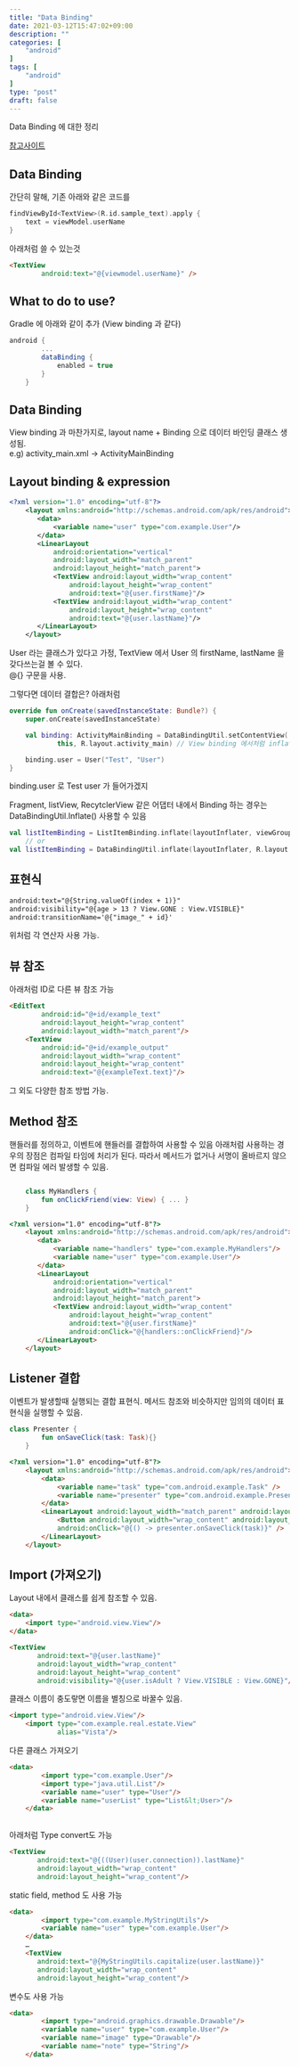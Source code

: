 ```yaml
---
title: "Data Binding"
date: 2021-03-12T15:47:02+09:00
description: ""
categories: [
    "android"
]
tags: [
    "android"
]
type: "post"
draft: false
---
```

Data Binding 에 대한 정리

<!--more-->

[참고사이트](https://developer.android.com/topic/libraries/data-binding/expressions)   


## Data Binding
간단히 말해, 기존 아래와 같은 코드를
```kotlin
findViewById<TextView>(R.id.sample_text).apply {
    text = viewModel.userName
}
```
아래처럼 쓸 수 있는것
```html
<TextView
        android:text="@{viewmodel.userName}" />
```

## What to do to use?
Gradle 에 아래와 같이 추가 (View binding 과 같다)
```gradle
android {
        ...
        dataBinding {
            enabled = true
        }
    }
```

## Data Binding
View binding 과 마찬가지로, layout name + Binding 으로 데이터 바인딩 클래스 생성됨.   
e.g) activity_main.xml -> ActivityMainBinding   

## Layout binding & expression
```xml
<?xml version="1.0" encoding="utf-8"?>
    <layout xmlns:android="http://schemas.android.com/apk/res/android">
       <data>
           <variable name="user" type="com.example.User"/>
       </data>
       <LinearLayout
           android:orientation="vertical"
           android:layout_width="match_parent"
           android:layout_height="match_parent">
           <TextView android:layout_width="wrap_content"
               android:layout_height="wrap_content"
               android:text="@{user.firstName}"/>
           <TextView android:layout_width="wrap_content"
               android:layout_height="wrap_content"
               android:text="@{user.lastName}"/>
       </LinearLayout>
    </layout>
```
User 라는 클래스가 있다고 가정, TextView 에서 User 의 firstName, lastName 을 갖다쓰는걸 볼 수 있다.   
@{} 구문을 사용.

그렇다면 데이터 결합은? 아래처럼   
```kotlin
override fun onCreate(savedInstanceState: Bundle?) {
    super.onCreate(savedInstanceState)

    val binding: ActivityMainBinding = DataBindingUtil.setContentView(
            this, R.layout.activity_main) // View binding 에서처럼 inflate() 를 이용할 수도 있다.

    binding.user = User("Test", "User")
}
```
binding.user 로 Test user 가 들어가겠지   

Fragment, listView, RecytclerView 같은 어댑터 내에서 Binding 하는 경우는 DataBindingUtil.Inflate() 사용할 수 있음
```kotlin
val listItemBinding = ListItemBinding.inflate(layoutInflater, viewGroup, false)
    // or
val listItemBinding = DataBindingUtil.inflate(layoutInflater, R.layout.list_item, viewGroup, false)
```

## 표현식
```html
android:text="@{String.valueOf(index + 1)}"
android:visibility="@{age > 13 ? View.GONE : View.VISIBLE}"
android:transitionName='@{"image_" + id}'
```
위처럼 각 연산자 사용 가능. 

## 뷰 참조
아래처럼 ID로 다른 뷰 참조 가능
```html
<EditText
        android:id="@+id/example_text"
        android:layout_height="wrap_content"
        android:layout_width="match_parent"/>
    <TextView
        android:id="@+id/example_output"
        android:layout_width="wrap_content"
        android:layout_height="wrap_content"
        android:text="@{exampleText.text}"/>
```

그 외도 다양한 참조 방법 가능.

## Method 참조
핸들러를 정의하고, 이벤트에 핸들러를 결합하여 사용할 수 있음
아래처럼 사용하는 경우의 장점은 컴파일 타임에 처리가 된다. 따라서 메서드가 없거나 서명이 올바르지 않으면 컴파일 에러 발생할 수 있음.
```kotlin

    class MyHandlers {
        fun onClickFriend(view: View) { ... }
    }
```

```html
<?xml version="1.0" encoding="utf-8"?>
    <layout xmlns:android="http://schemas.android.com/apk/res/android">
       <data>
           <variable name="handlers" type="com.example.MyHandlers"/>
           <variable name="user" type="com.example.User"/>
       </data>
       <LinearLayout
           android:orientation="vertical"
           android:layout_width="match_parent"
           android:layout_height="match_parent">
           <TextView android:layout_width="wrap_content"
               android:layout_height="wrap_content"
               android:text="@{user.firstName}"
               android:onClick="@{handlers::onClickFriend}"/>
       </LinearLayout>
    </layout>
```

## Listener 결합
이벤트가 발생할때 실행되는 결합 표현식. 메서드 참조와 비슷하지만 임의의 데이터 표현식을 실행할 수 있음.

```kotlin
class Presenter {
        fun onSaveClick(task: Task){}
    }
```

```html
<?xml version="1.0" encoding="utf-8"?>
    <layout xmlns:android="http://schemas.android.com/apk/res/android">
        <data>
            <variable name="task" type="com.android.example.Task" />
            <variable name="presenter" type="com.android.example.Presenter" />
        </data>
        <LinearLayout android:layout_width="match_parent" android:layout_height="match_parent">
            <Button android:layout_width="wrap_content" android:layout_height="wrap_content"
            android:onClick="@{() -> presenter.onSaveClick(task)}" />
        </LinearLayout>
    </layout>
```


## Import (가져오기)
Layout  내에서 클래스를 쉽게 참조할 수 있음.
```html
<data>
    <import type="android.view.View"/>
</data>
```
```html
<TextView
       android:text="@{user.lastName}"
       android:layout_width="wrap_content"
       android:layout_height="wrap_content"
       android:visibility="@{user.isAdult ? View.VISIBLE : View.GONE}"/>
```

클래스 이름이 충도랗면 이름을 별칭으로 바꿀수 있음. 
```html
<import type="android.view.View"/>
    <import type="com.example.real.estate.View"
            alias="Vista"/>
```

다른 클래스 가져오기
```html
<data>
        <import type="com.example.User"/>
        <import type="java.util.List"/>
        <variable name="user" type="User"/>
        <variable name="userList" type="List&lt;User>"/>
    </data>
    
```

아래처럼 Type convert도 가능
```html
<TextView
       android:text="@{((User)(user.connection)).lastName}"
       android:layout_width="wrap_content"
       android:layout_height="wrap_content"/>
```

static field, method 도 사용 가능
```html
<data>
        <import type="com.example.MyStringUtils"/>
        <variable name="user" type="com.example.User"/>
    </data>
    …
    <TextView
       android:text="@{MyStringUtils.capitalize(user.lastName)}"
       android:layout_width="wrap_content"
       android:layout_height="wrap_content"/>
```

변수도 사용 가능
```html
<data>
        <import type="android.graphics.drawable.Drawable"/>
        <variable name="user" type="com.example.User"/>
        <variable name="image" type="Drawable"/>
        <variable name="note" type="String"/>
    </data>
```








